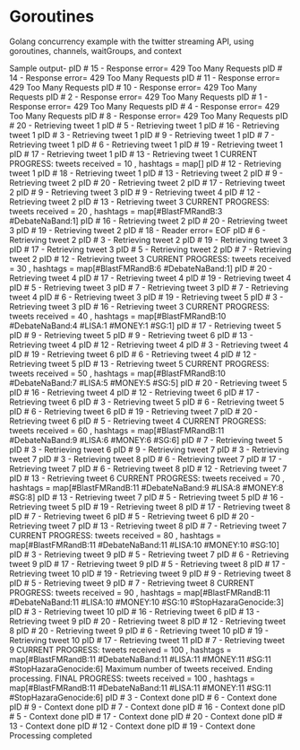 # Goroutines
Golang concurrency example with the twitter streaming API, using goroutines, channels, waitGroups, and context

Sample output-
pID # 15  - Response error= 429 Too Many Requests
pID # 14  - Response error= 429 Too Many Requests
pID # 11  - Response error= 429 Too Many Requests
pID # 10  - Response error= 429 Too Many Requests
pID # 2  - Response error= 429 Too Many Requests
pID # 1  - Response error= 429 Too Many Requests
pID # 4  - Response error= 429 Too Many Requests
pID # 8  - Response error= 429 Too Many Requests
pID # 20  - Retrieving tweet 1
pID # 5  - Retrieving tweet 1
pID # 16  - Retrieving tweet 1
pID # 3  - Retrieving tweet 1
pID # 9  - Retrieving tweet 1
pID # 7  - Retrieving tweet 1
pID # 6  - Retrieving tweet 1
pID # 19  - Retrieving tweet 1
pID # 17  - Retrieving tweet 1
pID # 13  - Retrieving tweet 1
CURRENT PROGRESS: tweets received = 10 , hashtags = map[]
pID # 12  - Retrieving tweet 1
pID # 18  - Retrieving tweet 1
pID # 13  - Retrieving tweet 2
pID # 9  - Retrieving tweet 2
pID # 20  - Retrieving tweet 2
pID # 17  - Retrieving tweet 2
pID # 9  - Retrieving tweet 3
pID # 9  - Retrieving tweet 4
pID # 12  - Retrieving tweet 2
pID # 13  - Retrieving tweet 3
CURRENT PROGRESS: tweets received = 20 , hashtags = map[#BlastFMRandB:3 #DebateNaBand:1]
pID # 16  - Retrieving tweet 2
pID # 20  - Retrieving tweet 3
pID # 19  - Retrieving tweet 2
pID # 18  - Reader error= EOF
pID # 6  - Retrieving tweet 2
pID # 3  - Retrieving tweet 2
pID # 19  - Retrieving tweet 3
pID # 17  - Retrieving tweet 3
pID # 5  - Retrieving tweet 2
pID # 7  - Retrieving tweet 2
pID # 12  - Retrieving tweet 3
CURRENT PROGRESS: tweets received = 30 , hashtags = map[#BlastFMRandB:6 #DebateNaBand:1]
pID # 20  - Retrieving tweet 4
pID # 17  - Retrieving tweet 4
pID # 19  - Retrieving tweet 4
pID # 5  - Retrieving tweet 3
pID # 7  - Retrieving tweet 3
pID # 7  - Retrieving tweet 4
pID # 6  - Retrieving tweet 3
pID # 19  - Retrieving tweet 5
pID # 3  - Retrieving tweet 3
pID # 16  - Retrieving tweet 3
CURRENT PROGRESS: tweets received = 40 , hashtags = map[#BlastFMRandB:10 #DebateNaBand:4 #LISA:1 #MONEY:1 #SG:1]
pID # 17  - Retrieving tweet 5
pID # 9  - Retrieving tweet 5
pID # 9  - Retrieving tweet 6
pID # 13  - Retrieving tweet 4
pID # 12  - Retrieving tweet 4
pID # 3  - Retrieving tweet 4
pID # 19  - Retrieving tweet 6
pID # 6  - Retrieving tweet 4
pID # 12  - Retrieving tweet 5
pID # 13  - Retrieving tweet 5
CURRENT PROGRESS: tweets received = 50 , hashtags = map[#BlastFMRandB:10 #DebateNaBand:7 #LISA:5 #MONEY:5 #SG:5]
pID # 20  - Retrieving tweet 5
pID # 16  - Retrieving tweet 4
pID # 12  - Retrieving tweet 6
pID # 17  - Retrieving tweet 6
pID # 3  - Retrieving tweet 5
pID # 6  - Retrieving tweet 5
pID # 6  - Retrieving tweet 6
pID # 19  - Retrieving tweet 7
pID # 20  - Retrieving tweet 6
pID # 5  - Retrieving tweet 4
CURRENT PROGRESS: tweets received = 60 , hashtags = map[#BlastFMRandB:11 #DebateNaBand:9 #LISA:6 #MONEY:6 #SG:6]
pID # 7  - Retrieving tweet 5
pID # 3  - Retrieving tweet 6
pID # 9  - Retrieving tweet 7
pID # 3  - Retrieving tweet 7
pID # 3  - Retrieving tweet 8
pID # 6  - Retrieving tweet 7
pID # 17  - Retrieving tweet 7
pID # 6  - Retrieving tweet 8
pID # 12  - Retrieving tweet 7
pID # 13  - Retrieving tweet 6
CURRENT PROGRESS: tweets received = 70 , hashtags = map[#BlastFMRandB:11 #DebateNaBand:9 #LISA:8 #MONEY:8 #SG:8]
pID # 13  - Retrieving tweet 7
pID # 5  - Retrieving tweet 5
pID # 16  - Retrieving tweet 5
pID # 19  - Retrieving tweet 8
pID # 17  - Retrieving tweet 8
pID # 7  - Retrieving tweet 6
pID # 5  - Retrieving tweet 6
pID # 20  - Retrieving tweet 7
pID # 13  - Retrieving tweet 8
pID # 7  - Retrieving tweet 7
CURRENT PROGRESS: tweets received = 80 , hashtags = map[#BlastFMRandB:11 #DebateNaBand:11 #LISA:10 #MONEY:10 #SG:10]
pID # 3  - Retrieving tweet 9
pID # 5  - Retrieving tweet 7
pID # 6  - Retrieving tweet 9
pID # 17  - Retrieving tweet 9
pID # 5  - Retrieving tweet 8
pID # 17  - Retrieving tweet 10
pID # 19  - Retrieving tweet 9
pID # 9  - Retrieving tweet 8
pID # 5  - Retrieving tweet 9
pID # 7  - Retrieving tweet 8
CURRENT PROGRESS: tweets received = 90 , hashtags = map[#BlastFMRandB:11 #DebateNaBand:11 #LISA:10 #MONEY:10 #SG:10 #StopHazaraGenocide:3]
pID # 3  - Retrieving tweet 10
pID # 16  - Retrieving tweet 6
pID # 13  - Retrieving tweet 9
pID # 20  - Retrieving tweet 8
pID # 12  - Retrieving tweet 8
pID # 20  - Retrieving tweet 9
pID # 6  - Retrieving tweet 10
pID # 19  - Retrieving tweet 10
pID # 17  - Retrieving tweet 11
pID # 7  - Retrieving tweet 9
CURRENT PROGRESS: tweets received = 100 , hashtags = map[#BlastFMRandB:11 #DebateNaBand:11 #LISA:11 #MONEY:11 #SG:11 #StopHazaraGenocide:6]
Maximum number of tweets received.  Ending processing.
FINAL PROGRESS: tweets received = 100 , hashtags = map[#BlastFMRandB:11 #DebateNaBand:11 #LISA:11 #MONEY:11 #SG:11 #StopHazaraGenocide:6]
pID # 3  - Context done
pID # 6  - Context done
pID # 9  - Context done
pID # 7  - Context done
pID # 16  - Context done
pID # 5  - Context done
pID # 17  - Context done
pID # 20  - Context done
pID # 13  - Context done
pID # 12  - Context done
pID # 19  - Context done
Processing completed
